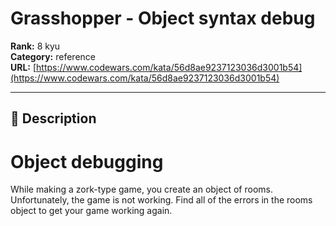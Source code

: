 # Grasshopper - Object syntax debug

**Rank:** 8 kyu  
**Category:** reference  
**URL:** [https://www.codewars.com/kata/56d8ae9237123036d3001b54](https://www.codewars.com/kata/56d8ae9237123036d3001b54)

---

## 📝 Description

# Object debugging

While making a zork-type game, you create an object of rooms. Unfortunately, the game is not working. Find all of the errors in the rooms object to get your game working again.
